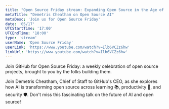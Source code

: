 ```yaml
---
title: "Open Source Friday stream: Expanding Open Source in the Age of AI"
metaTitle: "Demetris Cheatham on Open Source AI"
metaDesc: 'Join us for Open Source Friday'
date: '05/17'
UTCStartTime: '17:00'
UTCEndTime: '18:00'
type: 'stream'
userName: 'Open Source Friday'
userLink: 'https://www.youtube.com/watch?v=Ilb6VCZz6hw'
linkUrl: 'https://www.youtube.com/watch?v=Ilb6VCZz6hw'
---
```


Join GitHub for Open Source Friday: a weekly celebration of open source projects, brought to you by the folks building them. 

Join Demetris Cheatham, Chief of Staff to GitHub's CEO, as she explores how AI is transforming open source across learning 📚, productivity 🚀, and security 🛡️. Don't miss this fascinating talk on the future of AI and open source! 
